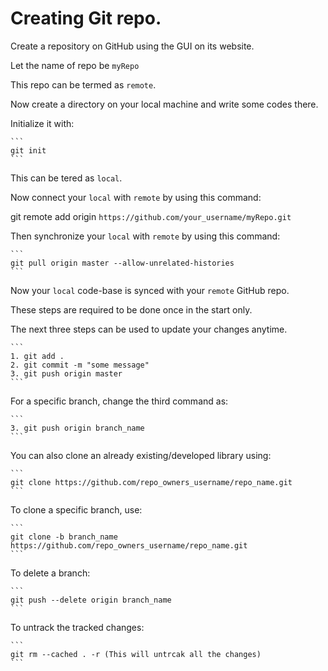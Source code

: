 # Creating Git repo.

Create a repository on GitHub using the GUI on its website.

Let the name of repo be ```myRepo```

This repo can be termed as ```remote```.

Now create a directory on your local machine and write some codes there.

Initialize it with:

    ```
    git init
    ```

This can be tered as ```local```.

Now connect your ```local``` with ```remote``` by using this command:

git remote add origin ```https://github.com/your_username/myRepo.git```

Then synchronize your ```local``` with ```remote``` by using this command:

    ```
    git pull origin master --allow-unrelated-histories
    ```

Now your ```local``` code-base is synced with your ```remote``` GitHub repo.

These steps are required to be done once in the start only.

The next three steps can be used to update your changes anytime.

    ```
    1. git add .
    2. git commit -m "some message"
    3. git push origin master
    ```

For a specific branch, change the third command as:

    ```
    3. git push origin branch_name
    ```

You can also clone an already existing/developed library using:

    ```
    git clone https://github.com/repo_owners_username/repo_name.git
    ```

To clone a specific branch, use:
    
    ```
    git clone -b branch_name https://github.com/repo_owners_username/repo_name.git
    ```

To delete a branch:

    ```
    git push --delete origin branch_name
    ```

To untrack the tracked changes:

    ```
    git rm --cached . -r (This will untrcak all the changes)
    ```